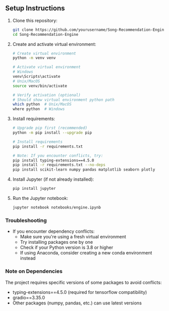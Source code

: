 ## Setup Instructions
1. Clone this repository:
   ```bash
   git clone https://github.com/yourusername/Song-Recommendation-Engine.git
   cd Song-Recommendation-Engine
   ```

2. Create and activate virtual environment:
   ```bash
   # Create virtual environment
   python -m venv venv

   # Activate virtual environment
   # Windows
   venv\Scripts\activate
   # Unix/MacOS
   source venv/bin/activate

   # Verify activation (optional)
   # Should show virtual environment python path
   which python  # Unix/MacOS
   where python  # Windows
   ```

3. Install requirements:
   ```bash
   # Upgrade pip first (recommended)
   python -m pip install --upgrade pip

   # Install requirements
   pip install -r requirements.txt

   # Note: If you encounter conflicts, try:
   pip install typing-extensions==4.5.0
   pip install -r requirements.txt --no-deps
   pip install scikit-learn numpy pandas matplotlib seaborn plotly
   ```

4. Install Jupyter (if not already installed):
   ```bash
   pip install jupyter
   ```

5. Run the Jupyter notebook:
   ```bash
   jupyter notebook notebooks/engine.ipynb
   ```

### Troubleshooting
- If you encounter dependency conflicts:
  - Make sure you're using a fresh virtual environment
  - Try installing packages one by one
  - Check if your Python version is 3.8 or higher
  - If using Anaconda, consider creating a new conda environment instead

### Note on Dependencies
The project requires specific versions of some packages to avoid conflicts:
- typing-extensions==4.5.0 (required for tensorflow compatibility)
- gradio==3.35.0
- Other packages (numpy, pandas, etc.) can use latest versions